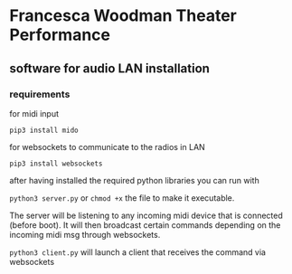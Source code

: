 # Francesca Woodman Theater Performance #

## software for audio LAN installation ##

### requirements ###
for midi input

`pip3 install mido`

for websockets to communicate to the radios in LAN

`pip3 install websockets`

after having installed the required python libraries you can run with

`python3 server.py` or `chmod +x` the file to make it executable.

The server will be listening to any incoming midi device that is connected (before boot). It will then broadcast certain commands depending on the incoming midi msg through websockets.

`python3 client.py` will launch a client that receives the command via websockets


